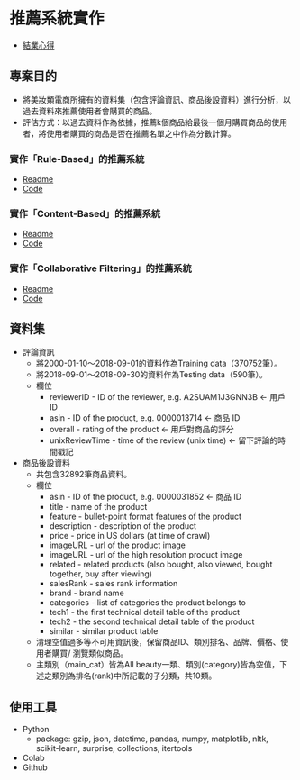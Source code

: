 # 推薦系統實作

- [結業心得](https://github.com/chen2369/data-course-sample/blob/main/%E7%B5%90%E6%A5%AD%E9%83%A8%E8%90%BD%E6%A0%BC.md)

## 專案目的

- 將美妝類電商所擁有的資料集（包含評論資訊、商品後設資料）進行分析，以過去資料來推薦使用者會購買的商品。
- 評估方式：以過去資料作為依據，推薦k個商品給最後一個月購買商品的使用者，將使用者購買的商品是否在推薦名單之中作為分數計算。

### 實作「Rule-Based」的推薦系統

- [Readme](https://github.com/chen2369/data-course-sample/blob/main/README_hw1.md)
- [Code](https://colab.research.google.com/drive/1gP-B6XPPVbcmDPjNVNBuY0PLAKRwNKUY?usp=sharing)

### 實作「Content-Based」的推薦系統

- [Readme](https://github.com/chen2369/data-course-sample/blob/main/README_hw2.md)
- [Code](https://colab.research.google.com/drive/1BQbp7WVp10GIXn9nt82xVXcDiHlFQqMH?usp=sharing)

### 實作「Collaborative Filtering」的推薦系統

- [Readme](https://github.com/chen2369/data-course-sample/blob/main/README_hw3.md)
- [Code](https://colab.research.google.com/drive/1NGTXuwxneIBzxnkPHAOm4udT2RnnpGh3?usp=sharing)

## 資料集

- 評論資訊
	- 將2000-01-10～2018-09-01的資料作為Training data（370752筆）。
	- 將2018-09-01～2018-09-30的資料作為Testing data（590筆）。
	- 欄位
		- reviewerID - ID of the reviewer, e.g. A2SUAM1J3GNN3B ← 用戶 ID
		- asin - ID of the product, e.g. 0000013714 ← 商品 ID
		- overall - rating of the product ← 用戶對商品的評分
		- unixReviewTime - time of the review (unix time) ← 留下評論的時間戳記
- 商品後設資料
	- 共包含32892筆商品資料。
	- 欄位
		- asin - ID of the product, e.g. 0000031852 ← 商品 ID
		- title - name of the product
		- feature - bullet-point format features of the product
		- description - description of the product
		- price - price in US dollars (at time of crawl)
		- imageURL - url of the product image
		- imageURL - url of the high resolution product image
		- related - related products (also bought, also viewed, bought together, buy after viewing)
		- salesRank - sales rank information
		- brand - brand name
		- categories - list of categories the product belongs to
		- tech1 - the first technical detail table of the product
		- tech2 - the second technical detail table of the product
		- similar - similar product table
	- 清理空值過多等不可用資訊後，保留商品ID、類別排名、品牌、價格、使用者購買/ 瀏覽類似商品。
	- 主類別（main_cat）皆為All beauty一類、類別(category)皆為空值，下述之類別為排名(rank)中所記載的子分類，共10類。
  
  
## 使用工具

- Python
	- package: gzip, json, datetime, pandas, numpy, matplotlib, nltk, scikit-learn, surprise, collections, itertools
- Colab
- Github
